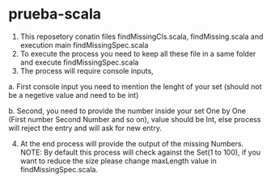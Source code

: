 # prueba-scala

1. This reposetory conatin files findMissingCls.scala, findMissing.scala and execution main findMissingSpec.scala
2. To execute the process you need to keep all these file in a same folder and execute findMissingSpec.scala
3. The process will require console inputs,

 a. First console input you need to mention the lenght of your set (should not be a negetive value and need to be int)
 
 b. Second, you need to provide the number inside your set One by One (First number <press enter> Second Number and so on), value should be Int, else process will reject the entry and will ask for new entry.
 
4. At the end process will provide the output of the missing Numbers.
NOTE: By default this process will check against the Set(1 to 100), if you want to reduce the size please change maxLength value in  findMissingSpec.scala.
 
